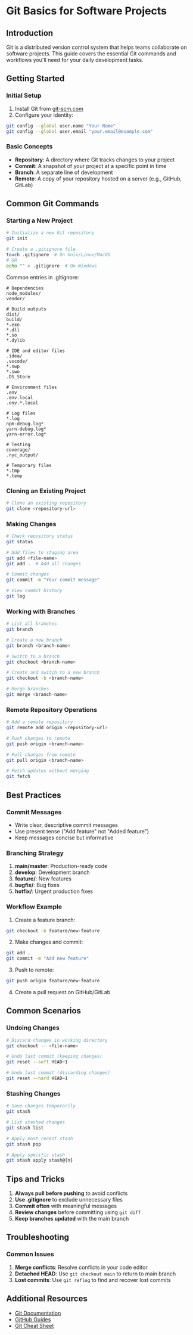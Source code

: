 # Git Basics for Software Projects

## Introduction
Git is a distributed version control system that helps teams collaborate on software projects. This guide covers the essential Git commands and workflows you'll need for your daily development tasks.

## Getting Started

### Initial Setup
1. Install Git from [git-scm.com](https://git-scm.com/)
2. Configure your identity:
```bash
git config --global user.name "Your Name"
git config --global user.email "your.email@example.com"
```

### Basic Concepts
- **Repository**: A directory where Git tracks changes to your project
- **Commit**: A snapshot of your project at a specific point in time
- **Branch**: A separate line of development
- **Remote**: A copy of your repository hosted on a server (e.g., GitHub, GitLab)

## Common Git Commands

### Starting a New Project
```bash
# Initialize a new Git repository
git init

# Create a .gitignore file
touch .gitignore  # On Unix/Linux/MacOS
# OR
echo "" > .gitignore  # On Windows
```

Common entries in .gitignore:
```
# Dependencies
node_modules/
vendor/

# Build outputs
dist/
build/
*.exe
*.dll
*.so
*.dylib

# IDE and editor files
.idea/
.vscode/
*.swp
*.swo
.DS_Store

# Environment files
.env
.env.local
.env.*.local

# Log files
*.log
npm-debug.log*
yarn-debug.log*
yarn-error.log*

# Testing
coverage/
.nyc_output/

# Temporary files
*.tmp
*.temp
```

### Cloning an Existing Project
```bash
# Clone an existing repository
git clone <repository-url>
```

### Making Changes
```bash
# Check repository status
git status

# Add files to staging area
git add <file-name>
git add .  # Add all changes

# Commit changes
git commit -m "Your commit message"

# View commit history
git log
```

### Working with Branches
```bash
# List all branches
git branch

# Create a new branch
git branch <branch-name>

# Switch to a branch
git checkout <branch-name>

# Create and switch to a new branch
git checkout -b <branch-name>

# Merge branches
git merge <branch-name>
```

### Remote Repository Operations
```bash
# Add a remote repository
git remote add origin <repository-url>

# Push changes to remote
git push origin <branch-name>

# Pull changes from remote
git pull origin <branch-name>

# Fetch updates without merging
git fetch
```

## Best Practices

### Commit Messages
- Write clear, descriptive commit messages
- Use present tense ("Add feature" not "Added feature")
- Keep messages concise but informative

### Branching Strategy
1. **main/master**: Production-ready code
2. **develop**: Development branch
3. **feature/**: New features
4. **bugfix/**: Bug fixes
5. **hotfix/**: Urgent production fixes

### Workflow Example
1. Create a feature branch:
```bash
git checkout -b feature/new-feature
```

2. Make changes and commit:
```bash
git add .
git commit -m "Add new feature"
```
3. Push to remote:
```bash
git push origin feature/new-feature
```

4. Create a pull request on GitHub/GitLab

## Common Scenarios

### Undoing Changes
```bash
# Discard changes in working directory
git checkout -- <file-name>

# Undo last commit (keeping changes)
git reset --soft HEAD~1

# Undo last commit (discarding changes)
git reset --hard HEAD~1
```
### Stashing Changes
```bash
# Save changes temporarily
git stash

# List stashed changes
git stash list

# Apply most recent stash
git stash pop

# Apply specific stash
git stash apply stash@{n}
```

## Tips and Tricks

1. **Always pull before pushing** to avoid conflicts
2. **Use .gitignore** to exclude unnecessary files
3. **Commit often** with meaningful messages
4. **Review changes** before committing using `git diff`
5. **Keep branches updated** with the main branch

## Troubleshooting

### Common Issues
1. **Merge conflicts**: Resolve conflicts in your code editor
2. **Detached HEAD**: Use `git checkout main` to return to main branch
3. **Lost commits**: Use `git reflog` to find and recover lost commits

## Additional Resources
- [Git Documentation](https://git-scm.com/doc)
- [GitHub Guides](https://guides.github.com/)
- [Git Cheat Sheet](https://education.github.com/git-cheat-sheet-education.pdf)


